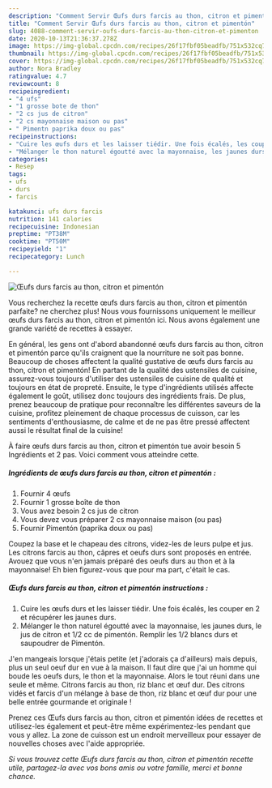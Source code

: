 ```yaml
---
description: "Comment Servir Œufs durs farcis au thon, citron et pimentón"
title: "Comment Servir Œufs durs farcis au thon, citron et pimentón"
slug: 4088-comment-servir-oufs-durs-farcis-au-thon-citron-et-pimenton
date: 2020-10-13T21:36:37.278Z
image: https://img-global.cpcdn.com/recipes/26f17fbf05beadfb/751x532cq70/oeufs-durs-farcis-au-thon-citron-et-pimenton-photo-principale-de-la-recette.jpg
thumbnail: https://img-global.cpcdn.com/recipes/26f17fbf05beadfb/751x532cq70/oeufs-durs-farcis-au-thon-citron-et-pimenton-photo-principale-de-la-recette.jpg
cover: https://img-global.cpcdn.com/recipes/26f17fbf05beadfb/751x532cq70/oeufs-durs-farcis-au-thon-citron-et-pimenton-photo-principale-de-la-recette.jpg
author: Nora Bradley
ratingvalue: 4.7
reviewcount: 8
recipeingredient:
- "4 ufs"
- "1 grosse bote de thon"
- "2 cs jus de citron"
- "2 cs mayonnaise maison ou pas"
- " Pimentn paprika doux ou pas"
recipeinstructions:
- "Cuire les œufs durs et les laisser tiédir. Une fois écalés, les couper en 2 et récupérer les jaunes durs."
- "Mélanger le thon naturel égoutté avec la mayonnaise, les jaunes durs, le jus de citron et 1/2 cc de pimentón. Remplir les 1/2 blancs durs et saupoudrer de Pimentón."
categories:
- Resep
tags:
- ufs
- durs
- farcis

katakunci: ufs durs farcis 
nutrition: 141 calories
recipecuisine: Indonesian
preptime: "PT38M"
cooktime: "PT50M"
recipeyield: "1"
recipecategory: Lunch

---
```



![Œufs durs farcis au thon, citron et pimentón](https://img-global.cpcdn.com/recipes/26f17fbf05beadfb/751x532cq70/oeufs-durs-farcis-au-thon-citron-et-pimenton-photo-principale-de-la-recette.jpg)

Vous recherchez la recette œufs durs farcis au thon, citron et pimentón parfaite? ne cherchez plus! Nous vous fournissons uniquement le meilleur œufs durs farcis au thon, citron et pimentón ici. Nous avons également une grande variété de recettes à essayer.

En général, les gens ont d'abord abandonné œufs durs farcis au thon, citron et pimentón parce qu'ils craignent que la nourriture ne soit pas bonne. Beaucoup de choses affectent la qualité gustative de œufs durs farcis au thon, citron et pimentón! En partant de la qualité des ustensiles de cuisine, assurez-vous toujours d'utiliser des ustensiles de cuisine de qualité et toujours en état de propreté. Ensuite, le type d'ingrédients utilisés affecte également le goût, utilisez donc toujours des ingrédients frais. De plus, prenez beaucoup de pratique pour reconnaître les différentes saveurs de la cuisine, profitez pleinement de chaque processus de cuisson, car les sentiments d'enthousiasme, de calme et de ne pas être pressé affectent aussi le résultat final de la cuisine!

<!--inarticleads1-->

À faire œufs durs farcis au thon, citron et pimentón tue avoir besoin 5 Ingrédients et 2 pas. Voici comment vous atteindre cette.

##### Ingrédients de œufs durs farcis au thon, citron et pimentón :

1. Fournir 4 œufs
1. Fournir 1 grosse boîte de thon
1. Vous avez besoin 2 cs jus de citron
1. Vous devez vous préparer 2 cs mayonnaise maison (ou pas)
1. Fournir  Pimentón (paprika doux ou pas)


Coupez la base et le chapeau des citrons, videz-les de leurs pulpe et jus. Les citrons farcis au thon, câpres et oeufs durs sont proposés en entrée. Avouez que vous n&#39;en jamais préparé des oeufs durs au thon et à la mayonnaise! Eh bien figurez-vous que pour ma part, c&#39;était le cas. 

<!--inarticleads2-->

##### Œufs durs farcis au thon, citron et pimentón instructions :

1. Cuire les œufs durs et les laisser tiédir. Une fois écalés, les couper en 2 et récupérer les jaunes durs.
1. Mélanger le thon naturel égoutté avec la mayonnaise, les jaunes durs, le jus de citron et 1/2 cc de pimentón. Remplir les 1/2 blancs durs et saupoudrer de Pimentón.


J&#39;en mangeais lorsque j&#39;étais petite (et j&#39;adorais ça d&#39;ailleurs) mais depuis, plus un seul oeuf dur en vue à la maison. Il faut dire que j&#39;ai un homme qui boude les oeufs durs, le thon et la mayonnaise. Alors le tout réuni dans une seule et même. Citrons farcis au thon, riz blanc et œuf dur. Des citrons vidés et farcis d&#39;un mélange à base de thon, riz blanc et œuf dur pour une belle entrée gourmande et originale ! 

<!--inarticleads1-->

<p>
Prenez ces Œufs durs farcis au thon, citron et pimentón idées de recettes et utilisez-les également et peut-être même expérimentez-les pendant que vous y allez. La zone de cuisson est un endroit merveilleux pour essayer de nouvelles choses avec l'aide appropriée.
</p>

<p>
<i>Si vous trouvez cette Œufs durs farcis au thon, citron et pimentón recette utile, partagez-la avec vos bons amis ou votre famille, merci et bonne chance.</i>
</p>
